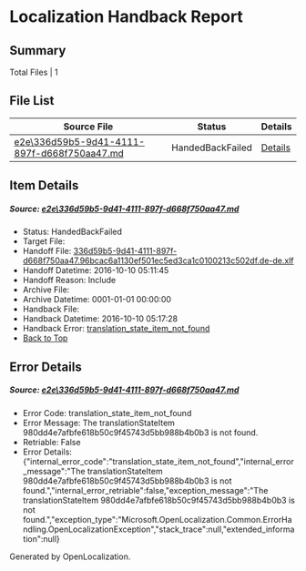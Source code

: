 # <a name='report-top'></a> Localization Handback Report

## Summary
 Total Files | 1

## File List
 Source File | Status | Details 
 ----------- | ------ | ------- 
 [e2e\336d59b5-9d41-4111-897f-d668f750aa47.md](https://github.com/OpenLocalizationTestOrg/ol-test0/blob/27116aeecfb44aaf45be5f67e54dc523e3cee094/e2e/336d59b5-9d41-4111-897f-d668f750aa47.md) | HandedBackFailed | [Details](#980dd4e7afbfe618b50c9f45743d5bb988b4b0b31)

## Item Details
##### <a name='980dd4e7afbfe618b50c9f45743d5bb988b4b0b31'></a> Source: [e2e\336d59b5-9d41-4111-897f-d668f750aa47.md](https://github.com/OpenLocalizationTestOrg/ol-test0/blob/27116aeecfb44aaf45be5f67e54dc523e3cee094/e2e/336d59b5-9d41-4111-897f-d668f750aa47.md)
* Status: HandedBackFailed
* Target File: 
* Handoff File: [336d59b5-9d41-4111-897f-d668f750aa47.96bcac6a1130ef501ec5ed3ca1c0100213c502df.de-de.xlf](https://github.com/OpenLocalizationTestOrg/ol-test0-handoff/blob/1221152f7bc42e1c01df1f4fa5f10b5e3a7b49a5/ol-handoff/OpenLocalizationTestOrg/ol-test0-dede/qimu/ht/336d59b5-9d41-4111-897f-d668f750aa47.96bcac6a1130ef501ec5ed3ca1c0100213c502df.de-de.xlf)
* Handoff Datetime: 2016-10-10 05:11:45
* Handoff Reason: Include
* Archive File: 
* Archive Datetime: 0001-01-01 00:00:00
* Handback File: 
* Handback Datetime: 2016-10-10 05:17:28
* Handback Error: [translation_state_item_not_found](#980dd4e7afbfe618b50c9f45743d5bb988b4b0b31translation_state_item_not_found)
* [Back to Top](#report-top)


## Error Details
##### <a name='980dd4e7afbfe618b50c9f45743d5bb988b4b0b31translation_state_item_not_found'></a> Source: [e2e\336d59b5-9d41-4111-897f-d668f750aa47.md](#980dd4e7afbfe618b50c9f45743d5bb988b4b0b31)
* Error Code: translation_state_item_not_found
* Error Message: The translationStateItem 980dd4e7afbfe618b50c9f45743d5bb988b4b0b3 is not found.
* Retriable: False
* Error Details: {"internal_error_code":"translation_state_item_not_found","internal_error_message":"The translationStateItem 980dd4e7afbfe618b50c9f45743d5bb988b4b0b3 is not found.","internal_error_retriable":false,"exception_message":"The translationStateItem 980dd4e7afbfe618b50c9f45743d5bb988b4b0b3 is not found.","exception_type":"Microsoft.OpenLocalization.Common.ErrorHandling.OpenLocalizationException","stack_trace":null,"extended_information":null}


Generated by OpenLocalization.

